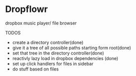 Dropflowr
==============

dropbox music player/ file browser

TODOS
  * create a directory controller(done)
  * give it a tree of all possible paths starting form root(done)
  * set that tree in the directory controller(done)
  * reactivly lazy load in dropbox dependencies (done)
  * set up click handlers for files in sidebar
  * do stuff based on files





